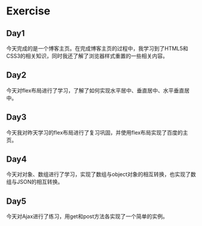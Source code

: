 # Exercise
## Day1
今天完成的是一个博客主页。在完成博客主页的过程中，我学习到了HTML5和CSS3的相关知识，同时我还了解了浏览器样式重置的一些相关内容。
## Day2
今天对flex布局进行了学习，了解了如何实现水平居中、垂直居中、水平垂直居中。
## Day3
今天我对昨天学习的flex布局进行了复习巩固，并使用flex布局实现了百度的主页。
## Day4
今天对对象、数组进行了学习，实现了数组与object对象的相互转换，也实现了数组与JSON的相互转换。
## Day5
今天对Ajax进行了练习，用get和post方法各实现了一个简单的实例。
